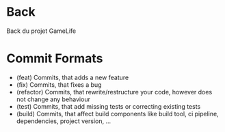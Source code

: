 # Back
Back du projet GameLife

# Commit Formats
- (feat) Commits, that adds a new feature
- (fix) Commits, that fixes a bug
- (refactor) Commits, that rewrite/restructure your code, however does not change any behaviour
- (test) Commits, that add missing tests or correcting existing tests
- (build) Commits, that affect build components like build tool, ci pipeline, dependencies, project version, ...

